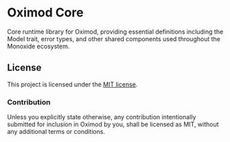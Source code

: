 # Oximod Core

Core runtime library for Oximod, providing essential definitions including the Model trait, error types, and other shared components used throughout the Monoxide ecosystem.

## License

This project is licensed under the [MIT license](LICENSE).

### Contribution

Unless you explicitly state otherwise, any contribution intentionally submitted
for inclusion in Oximod by you, shall be licensed as MIT, without any additional
terms or conditions.